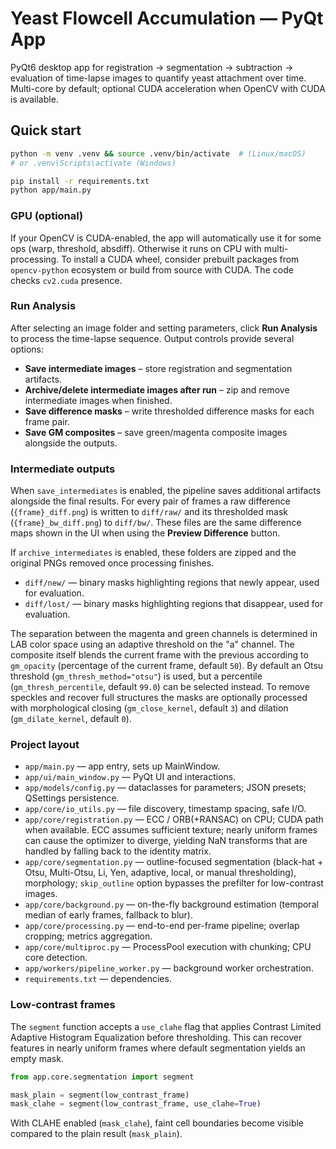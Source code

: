 # Yeast Flowcell Accumulation — PyQt App

PyQt6 desktop app for registration → segmentation → subtraction → evaluation of time-lapse images
to quantify yeast attachment over time. Multi-core by default; optional CUDA acceleration when
OpenCV with CUDA is available.

## Quick start
```bash
python -m venv .venv && source .venv/bin/activate  # (Linux/macOS)
# or .venv\Scripts\activate (Windows)

pip install -r requirements.txt
python app/main.py
```

### GPU (optional)
If your OpenCV is CUDA-enabled, the app will automatically use it for some ops (warp, threshold, absdiff).
Otherwise it runs on CPU with multi-processing. To install a CUDA wheel, consider prebuilt packages from
`opencv-python` ecosystem or build from source with CUDA. The code checks `cv2.cuda` presence.

### Run Analysis
After selecting an image folder and setting parameters, click **Run Analysis** to process the
time-lapse sequence. Output controls provide several options:

- **Save intermediate images** – store registration and segmentation artifacts.
- **Archive/delete intermediate images after run** – zip and remove intermediate images when finished.
- **Save difference masks** – write thresholded difference masks for each frame pair.
- **Save GM composites** – save green/magenta composite images alongside the outputs.

### Intermediate outputs
When `save_intermediates` is enabled, the pipeline saves additional artifacts alongside the final results.
For every pair of frames a raw difference (`{frame}_diff.png`) is written to `diff/raw/` and its
thresholded mask (`{frame}_bw_diff.png`) to `diff/bw/`. These files are the same difference maps
shown in the UI when using the **Preview Difference** button.

If `archive_intermediates` is enabled, these folders are zipped and the original
PNGs removed once processing finishes.

- `diff/new/` — binary masks highlighting regions that newly appear, used for evaluation.
- `diff/lost/` — binary masks highlighting regions that disappear, used for evaluation.

The separation between the magenta and green channels is determined in LAB
color space using an adaptive threshold on the "a" channel. The composite
itself blends the current frame with the previous according to
`gm_opacity` (percentage of the current frame, default `50`).  By default
an Otsu threshold (`gm_thresh_method="otsu"`) is used, but a percentile
(`gm_thresh_percentile`, default `99.0`) can be selected instead.  To remove
speckles and recover full structures the masks are optionally processed with
morphological closing (`gm_close_kernel`, default `3`) and dilation
(`gm_dilate_kernel`, default `0`).

### Project layout
- `app/main.py` — app entry, sets up MainWindow.
- `app/ui/main_window.py` — PyQt UI and interactions.
- `app/models/config.py` — dataclasses for parameters; JSON presets; QSettings persistence.
- `app/core/io_utils.py` — file discovery, timestamp spacing, safe I/O.
- `app/core/registration.py` — ECC / ORB(+RANSAC) on CPU; CUDA path when available. ECC assumes sufficient texture; nearly uniform frames can cause the optimizer to diverge, yielding NaN transforms that are handled by falling back to the identity matrix.
- `app/core/segmentation.py` — outline-focused segmentation (black-hat + Otsu, Multi-Otsu, Li, Yen, adaptive, local, or manual thresholding), morphology; `skip_outline` option bypasses the prefilter for low-contrast images.
- `app/core/background.py` — on-the-fly background estimation (temporal median of early frames, fallback to blur).
- `app/core/processing.py` — end-to-end per-frame pipeline; overlap cropping; metrics aggregation.
- `app/core/multiproc.py` — ProcessPool execution with chunking; CPU core detection.
- `app/workers/pipeline_worker.py` — background worker orchestration.
- `requirements.txt` — dependencies.

### Low-contrast frames
The `segment` function accepts a `use_clahe` flag that applies Contrast Limited Adaptive
Histogram Equalization before thresholding. This can recover features in nearly
uniform frames where default segmentation yields an empty mask.

```python
from app.core.segmentation import segment

mask_plain = segment(low_contrast_frame)
mask_clahe = segment(low_contrast_frame, use_clahe=True)
```

With CLAHE enabled (`mask_clahe`), faint cell boundaries become visible compared to the
plain result (`mask_plain`).
